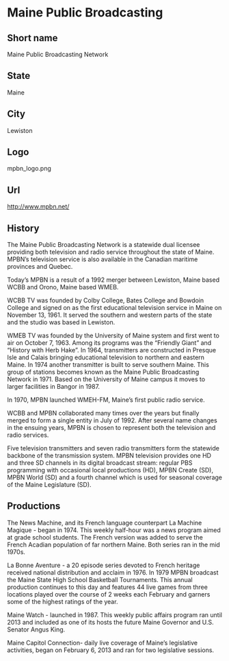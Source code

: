 # Maine Public Broadcasting

## Short name

Maine Public Broadcasting Network

## State

Maine

## City

Lewiston

## Logo

mpbn_logo.png

## Url

http://www.mpbn.net/

## History

The Maine Public Broadcasting Network is a statewide dual licensee
providing both television and radio service throughout the state of Maine. MPBN’s
television service is also available in the Canadian maritime provinces and Quebec.

Today’s
MPBN is a result of a 1992 merger between Lewiston, Maine based WCBB and Orono,
Maine based WMEB. 

WCBB TV was founded by Colby College, Bates College and Bowdoin
College and signed on as the first educational television service in Maine on
November 13, 1961. It served the southern and western parts of the state and the
studio was based in Lewiston.

WMEB TV was founded by the University of Maine
system and first went to air on October 7, 1963. Among its programs was the “Friendly
Giant” and “History with Herb Hake”.  In 1964, transmitters are constructed in
Presque Isle and Calais bringing educational television to northern and eastern
Maine.  In 1974 another transmitter is built to serve southern Maine. This group
of stations becomes known as the Maine Public Broadcasting Network in 1971. Based
on the University of Maine campus it moves to larger facilities in Bangor in 1987.

In
1970, MPBN launched WMEH-FM, Maine’s first public radio service.

WCBB and MPBN
collaborated many times over the years but finally merged to form a single entity
in July of 1992. After several name changes in the ensuing years, MPBN is chosen
to represent both the television and radio services.

Five television transmitters
and seven radio transmitters form the statewide backbone of the transmission system.
MPBN television provides one HD and three SD channels in its digital broadcast
stream: regular PBS programming with occasional local productions (HD), MPBN Create
(SD), MPBN World (SD) and a fourth channel which is used for seasonal coverage
of the Maine Legislature (SD).


## Productions

The News Machine, and its French language counterpart La Machine
Magique - began in 1974. This weekly half-hour was a news program aimed at grade
school students. The French version was added to serve the French Acadian population
of far northern Maine. Both series ran in the mid 1970s.

La Bonne Aventure -
a 20 episode series devoted to French heritage received national distribution
and acclaim in 1976. In 1979 MPBN broadcast the Maine State High School Basketball
Tournaments. This annual production continues to this day and features 44 live
games from three locations played over the course of 2 weeks each February and
garners some of the highest ratings of the year. 

Maine Watch - launched in 1987.
This weekly public affairs program ran until 2013 and included as one of its hosts
the future Maine Governor and U.S. Senator Angus King. 

Maine Capitol Connection- daily live coverage of Maine’s legislative activities, began on February 6, 2013
and ran for two legislative sessions. 

